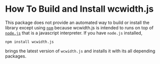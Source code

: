 How To Build and Install wcwidth.js
===================================

This package does not provide an automated way to build or install the library
except using [`npm`](http://npmjs.org/package/wcwidth.js) because wcwidth.js is
intended to runs on top of [`node.js`](http://nodejs.org) that is a javascript
interpreter. If you have `node.js` installed,

    npm install wcwidth.js

brings the latest version of `wcwidth.js` and installs it with its all
depending packages.
